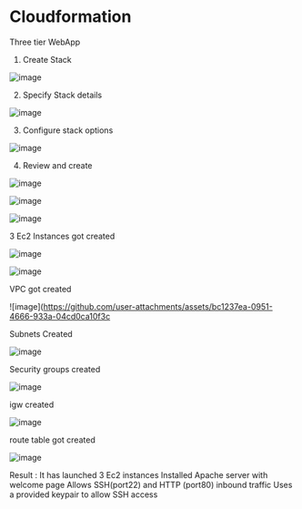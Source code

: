 # Cloudformation
Three tier WebApp

1. Create Stack

![image](https://github.com/user-attachments/assets/e8bfc549-ea51-4cda-8a04-72246fb2e633)

 2. Specify Stack details

![image](https://github.com/user-attachments/assets/1b38ebfc-3df7-4705-96e6-7d6519ad8bd3)

3. Configure stack options

![image](https://github.com/user-attachments/assets/38f4a149-363d-495b-a88d-8f45199e8667)

4. Review and create

![image](https://github.com/user-attachments/assets/29ff41ca-13f9-400c-b333-6e1164b89406)

![image](https://github.com/user-attachments/assets/07eddb5a-c9d4-4ac7-9475-7fdf68e7effa)

![image](https://github.com/user-attachments/assets/eba29d2c-1efa-46bb-978d-585d62f56a8b)

3 Ec2 Instances got created

![image](https://github.com/user-attachments/assets/b62d14b2-b196-461f-8d32-c4f06668fd66)

![image](https://github.com/user-attachments/assets/f69e9f31-2a61-45cc-835d-9f53051cca3d)

VPC got created

![image](https://github.com/user-attachments/assets/bc1237ea-0951-4666-933a-04cd0ca10f3c

Subnets Created

![image](https://github.com/user-attachments/assets/ce88b84f-c7d0-43fd-a714-34622b6106c9)

Security groups created

![image](https://github.com/user-attachments/assets/4a2530a8-e035-42b4-befa-e1d3fed253fc)

igw created

![image](https://github.com/user-attachments/assets/aab27e75-0014-44c3-bfd3-76155aaf55cd)

route table got created

![image](https://github.com/user-attachments/assets/f06a2305-f98e-444a-ad18-ceabddb3da5e)

Result : It has launched 3 Ec2 instances
Installed Apache server with welcome page
Allows SSH(port22) and HTTP (port80) inbound traffic
Uses a provided keypair to allow SSH access

















